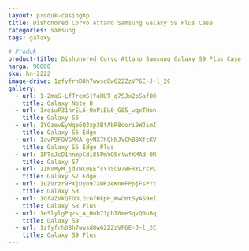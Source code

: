```yaml
---
layout: produk-casinghp
title: Dishonored Corvo Attano Samsung Galaxy S9 Plus Case
categories: samsung
tags: galaxy

# Produk
product-title: Dishonored Corvo Attano Samsung Galaxy S9 Plus Case
harga: 90000
sku: hn-2222
image-drive: 1zfyfrhD8h7wwsd8w622ZzVP6E-J-l_2C
gallery:
  - url: 1-2maS-LfTremSjYoHUT_g7SJx2pSafO0
    title: Galaxy Note 8
  - url: 1reiuP31nrEL6-9nPiEU6_G05_wqxTHon
    title: Galaxy S6
  - url: 1YGzevEyWqe6QJzp3BfAbR8oori9WJimI
    title: Galaxy S6 Edge
  - url: 1avP9FOVGMXA-gyNX7hQkNJVChB8XfcKV
    title: Galaxy S6 Edge Plus
  - url: 1PTsJcD1hnmpCdi85PmYQ5rlwfKMAd-OR
    title: Galaxy S7
  - url: 1INVMyM_jdVNC0EEfsYT5C978FRYLrcPC
    title: Galaxy S7 Edge
  - url: 1uZVrzr9PXjDyo97XWRzeKnWFPpjFsPYt
    title: Galaxy S8
  - url: 1QfaZVkQFOOL2cGfHkpH_WwOmtSyAS9eI
    title: Galaxy S8 Plus
  - url: 1eSlylgPqzs_A_Hnb71pbI0meSqvQ0uBq
    title: Galaxy S9
  - url: 1zfyfrhD8h7wwsd8w622ZzVP6E-J-l_2C
    title: Galaxy S9 Plus
---
```

